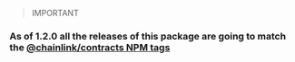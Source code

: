 > IMPORTANT

### As of 1.2.0 all the releases of this package are going to match the [@chainlink/contracts NPM tags](https://www.npmjs.com/package/@chainlink/contracts)

